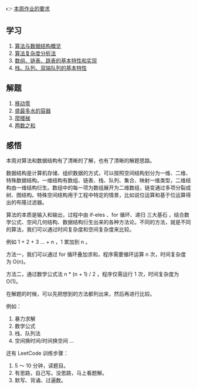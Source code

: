 👉 [本周作业的要求](./homework.md)

## 学习

1. [算法与数据结构概览](./algorithm.md)
2. [算法复杂度分析法](./complexity.md)
3. [数组、链表、跳表的基本特性和实现](./array-and-linked.md)
4. [栈、队列、双端队列的基本特性](./stack-and-queue.md)

## 解题

1. [移动零](./../leetcode/283_move-zeroes.md)
2. [盛最多水的容器](./../leetcode/11_container-with-most-water.md)
3. [爬楼梯](./../leetcode/70_climbing-stairs.md)
4. [两数之和](./../leetcode/1_two-sum.md)

## 感悟

本周对算法和数据结构有了清晰的了解，也有了清晰的解题思路。

数据结构是计算机存储、组织数据的方式，可以按照空间结构划分为一维、二维、特殊数据结构。一维结构有数组、链表、栈、队列、集合、映射一维类型，二维结构由一维结构衍生。数组中的每一项为数组展开为二维数组，链变通过多项分裂成树、图结构。特殊空间结构用于工程中特定的情景，比如说位运算和基于位运算得出的布隆过滤器。

算法的本质是输入和输出，过程中由 if-eles 、for 循环、递归 三大基石 ，结合数学公式、空间几何结构、数据结构衍生出来的各种方法论。不同的方法，就是不同的算法，我们可以通过时间复杂度和空间复杂度来比较。

例如 1 + 2 + 3 ... + n ，1 累加到 n 。

方法一，我们可以通过 for 循环叠加求和，程序需要循环运算 n 次，时间复杂度为 O(n)。

方法二，通过数学公式法 n * (n + 1) / 2 ，程序仅需运行 1 次，时间复杂度为 O(1)。


在解题的时候，可以先把想到的方法都列出来，然后再进行比较。

例如：

1. 暴力求解
2. 数学公式
3. 栈、队列法
4. 空间换时间/时间换空间
...

还有 LeetCode 训练步骤：

1. 5 ～ 10 分钟，读题目。
2. 有思路，自己写。没思路，马上看题解。
3. 默写、背诵、过遍数。
